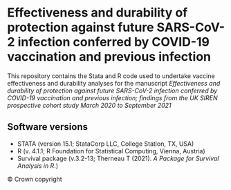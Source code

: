 # Effectiveness and durability of protection against future SARS-CoV-2 infection conferred by COVID-19 vaccination and previous infection

This repository contains the Stata and R code used to undertake vaccine effectiveness and durability analyses for the manuscript _Effectiveness and durability of protection against future SARS-CoV-2 infection conferred by COVID-19 vaccination and previous infection; findings from the UK SIREN prospective cohort study March 2020 to September 2021_ 

## Software versions
- STATA (version 15.1; StataCorp LLC, College Station, TX, USA) 
- R (v. 4.1.1; R Foundation for Statistical Computing, Vienna, Austria) 
- Survival package (v.3.2-13; Therneau T (2021). _A Package for Survival Analysis in R_.)

&copy; Crown copyright